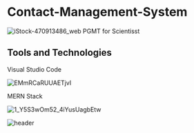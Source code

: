 # Contact-Management-System







![iStock-470913486_web PGMT for Scientisst](https://user-images.githubusercontent.com/71486601/166139641-7efed106-9e62-4642-82a5-fc1d15635f97.jpg)


## Tools and Technologies

Visual Studio Code

![EMmRCaRUUAETjvI](https://user-images.githubusercontent.com/71486601/166139994-777fda93-e2c6-4682-a446-b4e212fe6070.jpg)

MERN Stack

![1_Y5S3wOm52_4iYusUagbEtw](https://user-images.githubusercontent.com/71486601/166140077-10170984-b2d2-4942-ac46-28fa2ddfbcc5.jpeg)








![header](https://capsule-render.vercel.app/api?type=waving&color=0:4ee2f2,100:0b4f8f&height=250&section=footer&text=Good%20Bye🙋‍♀️&fontSize=40&render&animation=fadeIn&fontAlignY=65)
